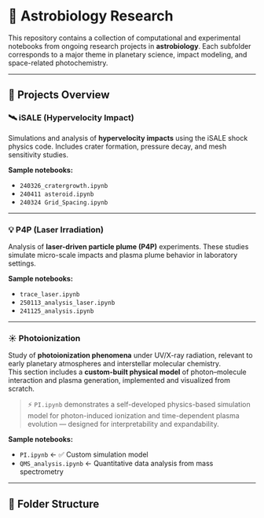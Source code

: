# 🌌 Astrobiology Research

This repository contains a collection of computational and experimental notebooks from ongoing research projects in **astrobiology**. Each subfolder corresponds to a major theme in planetary science, impact modeling, and space-related photochemistry.

---

## 🔬 Projects Overview

### 🛰 iSALE (Hypervelocity Impact)

Simulations and analysis of **hypervelocity impacts** using the iSALE shock physics code. Includes crater formation, pressure decay, and mesh sensitivity studies.

**Sample notebooks:**
- `240326_cratergrowth.ipynb`
- `240411 asteroid.ipynb`
- `240324 Grid_Spacing.ipynb`

---

### 💡 P4P (Laser Irradiation)

Analysis of **laser-driven particle plume (P4P)** experiments. These studies simulate micro-scale impacts and plasma plume behavior in laboratory settings.

**Sample notebooks:**
- `trace_laser.ipynb`
- `250113_analysis_laser.ipynb`
- `241125_analysis.ipynb`

---

### ☀️ Photoionization

Study of **photoionization phenomena** under UV/X-ray radiation, relevant to early planetary atmospheres and interstellar molecular chemistry.  
This section includes a **custom-built physical model** of photon–molecule interaction and plasma generation, implemented and visualized from scratch.

> ⚡️ `PI.ipynb` demonstrates a self-developed physics-based simulation model for photon-induced ionization and time-dependent plasma evolution — designed for interpretability and expandability.

**Sample notebooks:**
- `PI.ipynb` ← ✅ Custom simulation model
- `QMS_analysis.ipynb` ← Quantitative data analysis from mass spectrometry

---

## 📁 Folder Structure

